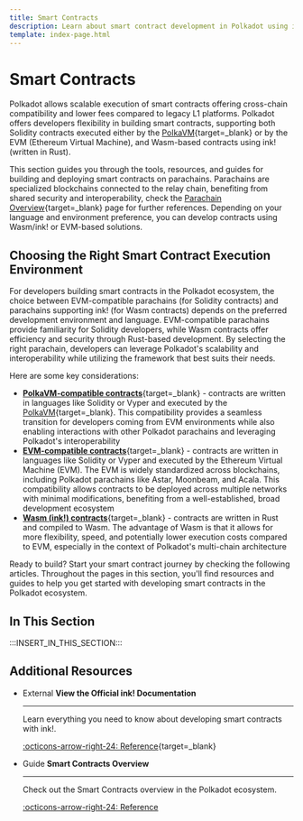 ```yaml
---
title: Smart Contracts
description: Learn about smart contract development in Polkadot using ink! for Wasm contracts, EVM and PolkaVM support for Solidity contracts on Asset Hub and parachains.
template: index-page.html
---
```


# Smart Contracts

Polkadot allows scalable execution of smart contracts offering cross-chain compatibility and lower fees compared to legacy L1 platforms. Polkadot offers developers flexibility in building smart contracts, supporting both Solidity contracts executed either by the [PolkaVM](/polkadot-protocol/smart-contract-basics/polkavm-design#polkavm){target=\_blank} or by the EVM (Ethereum Virtual Machine), and Wasm-based contracts using ink! (written in Rust).

This section guides you through the tools, resources, and guides for building and deploying smart contracts on parachains. Parachains are specialized blockchains connected to the relay chain, benefiting from shared security and interoperability, check the [Parachain Overview](/polkadot-protocol/architecture/parachains/overview/){target=\_blank} page for further references. Depending on your language and environment preference, you can develop contracts using Wasm/ink! or EVM-based solutions.

## Choosing the Right Smart Contract Execution Environment

For developers building smart contracts in the Polkadot ecosystem, the choice between EVM-compatible parachains (for Solidity contracts) and parachains supporting ink! (for Wasm contracts) depends on the preferred development environment and language. EVM-compatible parachains provide familiarity for Solidity developers, while Wasm contracts offer efficiency and security through Rust-based development. By selecting the right parachain, developers can leverage Polkadot's scalability and interoperability while utilizing the framework that best suits their needs.

Here are some key considerations:

- [**PolkaVM-compatible contracts**](/develop/smart-contracts/overview#native-smart-contracts){target=\_blank} - contracts are written in languages like Solidity or Vyper and executed by the [PolkaVM](/polkadot-protocol/smart-contract-basics/polkavm-design#polkavm){target=\_blank}. This compatibility provides a seamless transition for developers coming from EVM environments while also enabling interactions with other Polkadot parachains and leveraging Polkadot's interoperability
- [**EVM-compatible contracts**](/develop/smart-contracts/overview#parachain-contracts){target=\_blank} - contracts are written in languages like Solidity or Vyper and executed by the Ethereum Virtual Machine (EVM). The EVM is widely standardized across blockchains, including Polkadot parachains like Astar, Moonbeam, and Acala. This compatibility allows contracts to be deployed across multiple networks with minimal modifications, benefiting from a well-established, broad development ecosystem
- [**Wasm (ink!) contracts**](/develop/smart-contracts/overview#wasm-ink){target=\_blank} - contracts are written in Rust and compiled to Wasm. The advantage of Wasm is that it allows for more flexibility, speed, and potentially lower execution costs compared to EVM, especially in the context of Polkadot's multi-chain architecture

Ready to build? Start your smart contract journey by checking the following articles. Throughout the pages in this section, you'll find resources and guides to help you get started with developing smart contracts in the Polkadot ecosystem.

## In This Section

:::INSERT_IN_THIS_SECTION:::

## Additional Resources

<div class="grid cards" markdown>

-   <span class="badge external">External</span> __View the Official ink! Documentation__

    ---

    Learn everything you need to know about developing smart contracts with ink!.

    [:octicons-arrow-right-24: Reference](https://use.ink/){target=\_blank}

-   <span class="badge guide">Guide</span> __Smart Contracts Overview__

    ---

    Check out the Smart Contracts overview in the Polkadot ecosystem.

    [:octicons-arrow-right-24: Reference](/develop/smart-contracts/overview)

</div>